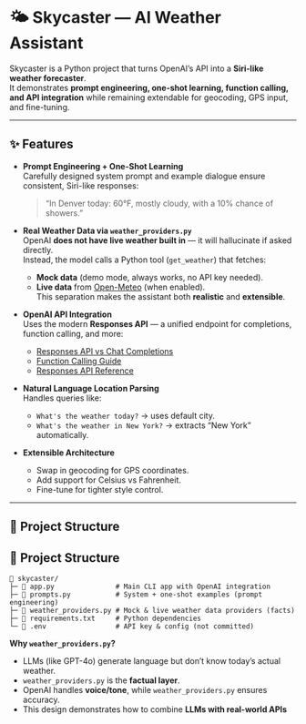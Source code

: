 # 🌤️ Skycaster — AI Weather Assistant

Skycaster is a Python project that turns OpenAI’s API into a **Siri-like weather forecaster**.  
It demonstrates **prompt engineering, one-shot learning, function calling, and API integration** while remaining extendable for geocoding, GPS input, and fine-tuning.

---

## ✨ Features

- **Prompt Engineering + One-Shot Learning**  
  Carefully designed system prompt and example dialogue ensure consistent, Siri-like responses:
  > “In Denver today: 60°F, mostly cloudy, with a 10% chance of showers.”

- **Real Weather Data via `weather_providers.py`**  
  OpenAI **does not have live weather built in** — it will hallucinate if asked directly.  
  Instead, the model calls a Python tool (`get_weather`) that fetches:
  - **Mock data** (demo mode, always works, no API key needed).  
  - **Live data** from [Open-Meteo](https://open-meteo.com/) (when enabled).  
  This separation makes the assistant both **realistic** and **extensible**.

- **OpenAI API Integration**  
  Uses the modern **Responses API** — a unified endpoint for completions, function calling, and more:  
  - [Responses API vs Chat Completions](https://platform.openai.com/docs/guides/migrate-to-responses)  
  - [Function Calling Guide](https://platform.openai.com/docs/guides/function-calling)  
  - [Responses API Reference](https://platform.openai.com/docs/api-reference/responses)  

- **Natural Language Location Parsing**  
  Handles queries like:  
  - `What's the weather today?` → uses default city.  
  - `What's the weather in New York?` → extracts “New York” automatically.

- **Extensible Architecture**  
  - Swap in geocoding for GPS coordinates.  
  - Add support for Celsius vs Fahrenheit.  
  - Fine-tune for tighter style control.

---

## 📂 Project Structure

## 📂 Project Structure
```text
📂 skycaster/
├─ 📜 app.py               # Main CLI app with OpenAI integration
├─ 📜 prompts.py           # System + one-shot examples (prompt engineering)
├─ 📜 weather_providers.py # Mock & live weather data providers (facts)
├─ 📜 requirements.txt     # Python dependencies
└─ 🔑 .env                 # API key & config (not committed)
```

**Why `weather_providers.py`?**  
- LLMs (like GPT-4o) generate language but don’t know today’s actual weather.  
- `weather_providers.py` is the **factual layer**.  
- OpenAI handles **voice/tone**, while `weather_providers.py` ensures accuracy.  
- This design demonstrates how to combine **LLMs with real-world APIs**
